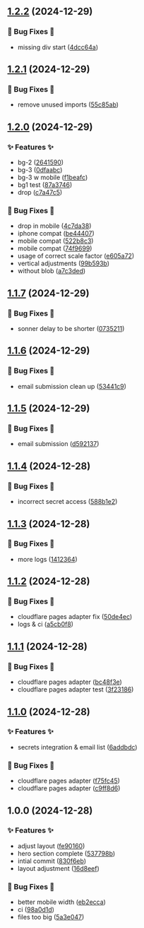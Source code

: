 ## [1.2.2](https://github.com/AtomiCloud/ester.argon/compare/v1.2.1...v1.2.2) (2024-12-29)


### 🐛 Bug Fixes 🐛

* missing div start ([4dcc64a](https://github.com/AtomiCloud/ester.argon/commit/4dcc64ab6f2007194e6f2fd2e520840754458645))

## [1.2.1](https://github.com/AtomiCloud/ester.argon/compare/v1.2.0...v1.2.1) (2024-12-29)


### 🐛 Bug Fixes 🐛

* remove unused imports ([55c85ab](https://github.com/AtomiCloud/ester.argon/commit/55c85abd2402bfbe4a76c9e27031a7774f35ffea))

## [1.2.0](https://github.com/AtomiCloud/ester.argon/compare/v1.1.7...v1.2.0) (2024-12-29)


### ✨ Features ✨

* bg-2 ([2641590](https://github.com/AtomiCloud/ester.argon/commit/2641590e95b0428519e0a4ec40756d8d51813a78))
* bg-3 ([0dfaabc](https://github.com/AtomiCloud/ester.argon/commit/0dfaabc46ed84d9fbd80ee9307bba580d1dcbb35))
* bg-3 w mobile ([f1beafc](https://github.com/AtomiCloud/ester.argon/commit/f1beafc4066b94b562dfe7632e8a8401adfeb4b2))
* bg1 test ([87a3746](https://github.com/AtomiCloud/ester.argon/commit/87a37461cc8a92f2ca10c7008de1348f23c4c261))
* drop ([c7a47c5](https://github.com/AtomiCloud/ester.argon/commit/c7a47c5319798f7ddc8f6be0ee1361fb4d4851aa))


### 🐛 Bug Fixes 🐛

* drop in mobile ([4c7da38](https://github.com/AtomiCloud/ester.argon/commit/4c7da386baa4a9b4e2c39b4678e453de52a69ba1))
* iphone compat ([be44407](https://github.com/AtomiCloud/ester.argon/commit/be44407e81a783f471d4a36a431c246799c21128))
* mobile compat ([522b8c3](https://github.com/AtomiCloud/ester.argon/commit/522b8c390c4bc55ae96f82fc3dd5107dc553d510))
* mobile compat ([74f9699](https://github.com/AtomiCloud/ester.argon/commit/74f96997b6146055f4f5808ff880fcc8fbc1eaec))
* usage of correct scale factor ([e605a72](https://github.com/AtomiCloud/ester.argon/commit/e605a72f80b40a65f0a1231d9ac5b5e92c537c0c))
* vertical adjustments ([99b593b](https://github.com/AtomiCloud/ester.argon/commit/99b593b12c99714c5d16b842fce772b40489721a))
* without blob ([a7c3ded](https://github.com/AtomiCloud/ester.argon/commit/a7c3dedbf2cb92b45601a7a6365106e8ba78f4ff))

## [1.1.7](https://github.com/AtomiCloud/ester.argon/compare/v1.1.6...v1.1.7) (2024-12-29)


### 🐛 Bug Fixes 🐛

* sonner delay to be shorter ([0735211](https://github.com/AtomiCloud/ester.argon/commit/0735211cbe6b109a88fe571d2b2b58c7ff53b103))

## [1.1.6](https://github.com/AtomiCloud/ester.argon/compare/v1.1.5...v1.1.6) (2024-12-29)


### 🐛 Bug Fixes 🐛

* email submission clean up ([53441c9](https://github.com/AtomiCloud/ester.argon/commit/53441c91dcad184ea517e35f4ca1709758b1093f))

## [1.1.5](https://github.com/AtomiCloud/ester.argon/compare/v1.1.4...v1.1.5) (2024-12-29)


### 🐛 Bug Fixes 🐛

* email submission ([d592137](https://github.com/AtomiCloud/ester.argon/commit/d592137f360022bd2df2b1ce249fc0e7d1e2f757))

## [1.1.4](https://github.com/AtomiCloud/ester.argon/compare/v1.1.3...v1.1.4) (2024-12-28)


### 🐛 Bug Fixes 🐛

* incorrect secret access ([588b1e2](https://github.com/AtomiCloud/ester.argon/commit/588b1e283e4de0a18ab6fa7c88677cfffff987c3))

## [1.1.3](https://github.com/AtomiCloud/ester.argon/compare/v1.1.2...v1.1.3) (2024-12-28)


### 🐛 Bug Fixes 🐛

* more logs ([1412364](https://github.com/AtomiCloud/ester.argon/commit/1412364afa7bd817e0f867db13ff03dda6279753))

## [1.1.2](https://github.com/AtomiCloud/ester.argon/compare/v1.1.1...v1.1.2) (2024-12-28)


### 🐛 Bug Fixes 🐛

* cloudflare pages adapter fix ([50de4ec](https://github.com/AtomiCloud/ester.argon/commit/50de4ec21faa44d6cd60930f6b7ed720db7692a7))
* logs & ci ([a5cb0f8](https://github.com/AtomiCloud/ester.argon/commit/a5cb0f82e1104e9d7478f443b4ab4bfe5bf49b50))

## [1.1.1](https://github.com/AtomiCloud/ester.argon/compare/v1.1.0...v1.1.1) (2024-12-28)


### 🐛 Bug Fixes 🐛

* cloudflare pages adapter ([bc48f3e](https://github.com/AtomiCloud/ester.argon/commit/bc48f3ed4dbe1eb306d21984fce569aedf8d5eeb))
* cloudflare pages adapter test ([3f23186](https://github.com/AtomiCloud/ester.argon/commit/3f23186bd4a7b17abea949c71a01c211e0405597))

## [1.1.0](https://github.com/AtomiCloud/ester.argon/compare/v1.0.0...v1.1.0) (2024-12-28)


### ✨ Features ✨

* secrets integration & email list ([6addbdc](https://github.com/AtomiCloud/ester.argon/commit/6addbdc717a79c11a1a9a66b481ffe9725512f99))


### 🐛 Bug Fixes 🐛

* cloudflare pages adapter ([f75fc45](https://github.com/AtomiCloud/ester.argon/commit/f75fc456cc3c264b8c3d38c2536e58ab676f7ad6))
* cloudflare pages adapter ([c9ff8d6](https://github.com/AtomiCloud/ester.argon/commit/c9ff8d68f4c90f3030edd056623b36a9bf28ae20))

## 1.0.0 (2024-12-28)


### ✨ Features ✨

* adjust layout ([fe90160](https://github.com/AtomiCloud/ester.argon/commit/fe90160bc4c0d6450b74e2ce2a201e60af95e99f))
* hero section complete ([537798b](https://github.com/AtomiCloud/ester.argon/commit/537798be757c2ebe8ce2a960f5e1bcc6876af813))
* intial commit ([830f6eb](https://github.com/AtomiCloud/ester.argon/commit/830f6eb981c7cfb3d5dda4178a709ea023edec95))
* layout adjustment ([16d8eef](https://github.com/AtomiCloud/ester.argon/commit/16d8eef41ce28cfeb7f686536dd188026e674250))


### 🐛 Bug Fixes 🐛

* better mobile width ([eb2ecca](https://github.com/AtomiCloud/ester.argon/commit/eb2ecca3630cf80bbd2892790f96829e5fa6c003))
* ci ([98a0d1d](https://github.com/AtomiCloud/ester.argon/commit/98a0d1d8d860879ad26037dab093ad15cc0244c5))
* files too big ([5a3e047](https://github.com/AtomiCloud/ester.argon/commit/5a3e047b8225c915e015e81976df9076f138610a))
